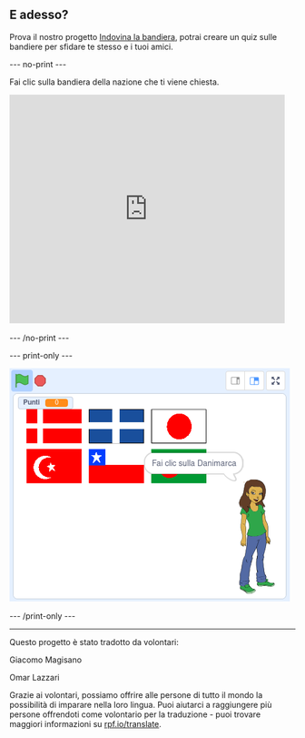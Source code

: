 ## E adesso?

Prova il nostro progetto [Indovina la bandiera](https://projects.raspberrypi.org/it-IT/projects/guess-the-flag?utm_source=pathway&utm_medium=whatnext&utm_campaign=projects), potrai creare un quiz sulle bandiere per sfidare te stesso e i tuoi amici.

--- no-print ---

Fai clic sulla bandiera della nazione che ti viene chiesta.

<div class="scratch-preview">
  <iframe allowtransparency="true" width="485" height="402" src="https://scratch.mit.edu/projects/embed/276891625/?autostart=false" frameborder="0" scrolling="no"></iframe>
</div>

--- /no-print ---

--- print-only ---

![Gioco completato](images/finished-game.png)

--- /print-only ---


***
Questo progetto è stato tradotto da volontari:

Giacomo Magisano

Omar Lazzari

Grazie ai volontari, possiamo offrire alle persone di tutto il mondo la possibilità di imparare nella loro lingua. Puoi aiutarci a raggiungere più persone offrendoti come volontario per la traduzione - puoi trovare maggiori informazioni su [rpf.io/translate](https://rpf.io/translate).